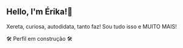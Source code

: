 ## Hello, I'm Érika!🌻

Xereta, curiosa, autodidata, tanto faz! Sou tudo isso e MUITO MAIS! 

🛠 Perfil em construção 🛠


          
